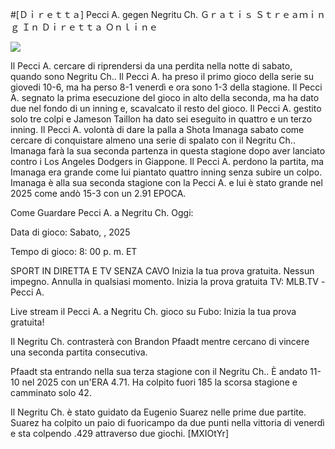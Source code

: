 #[Ｄｉｒｅｔｔａ] Pecci A. gegen Negritu Ch. Ｇｒａｔｉｓ Ｓｔｒｅａｍｉｎｇ Ｉｎ Ｄｉｒｅｔｔａ Ｏｎｌｉｎｅ  
  
  
[![](https://i.imgur.com/qSNzIqt.png)](https://movie.rssnews.media/WSUxLBM.php)  
  
Il Pecci A. cercare di riprendersi da una perdita nella notte di sabato, quando sono Negritu Ch.. Il Pecci A. ha preso il primo gioco della serie su giovedi 10-6, ma ha perso 8-1 venerdì e ora sono 1-3 della stagione. Il Pecci A. segnato la prima esecuzione del gioco in alto della seconda, ma ha dato due nel fondo di un inning e, scavalcato il resto del gioco. Il Pecci A. gestito solo tre colpi e Jameson Taillon ha dato sei eseguito in quattro e un terzo inning. Il Pecci A. volontà di dare la palla a Shota Imanaga sabato come cercare di conquistare almeno una serie di spalato con il Negritu Ch.. Imanaga farà la sua seconda partenza in questa stagione dopo aver lanciato contro i Los Angeles Dodgers in Giappone. Il Pecci A. perdono la partita, ma Imanaga era grande come lui piantato quattro inning senza subire un colpo. Imanaga è alla sua seconda stagione con la Pecci A. e lui è stato grande nel 2025 come andò 15-3 con un 2.91 EPOCA.

Come Guardare Pecci A. a Negritu Ch. Oggi:

Data di gioco: Sabato, , 2025

Tempo di gioco: 8: 00 p. m. ET

SPORT IN DIRETTA E TV SENZA CAVO
Inizia la tua prova gratuita. Nessun impegno. Annulla in qualsiasi momento.
Inizia la prova gratuita
TV: MLB.TV -Pecci A.

Live stream il Pecci A. a Negritu Ch. gioco su Fubo: Inizia la tua prova gratuita!

Il Negritu Ch. contrasterà con Brandon Pfaadt mentre cercano di vincere una seconda partita consecutiva.

Pfaadt sta entrando nella sua terza stagione con il Negritu Ch.. È andato 11-10 nel 2025 con un'ERA 4.71. Ha colpito fuori 185 la scorsa stagione e camminato solo 42.

Il Negritu Ch. è stato guidato da Eugenio Suarez nelle prime due partite. Suarez ha colpito un paio di fuoricampo da due punti nella vittoria di venerdì e sta colpendo .429 attraverso due giochi. [MXIOtYr]